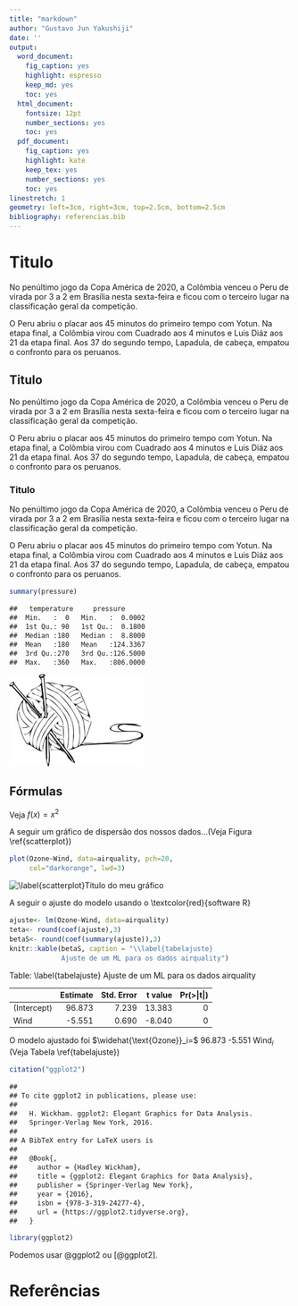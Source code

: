 ```yaml
---
title: "markdown"
author: "Gustavo Jun Yakushiji"
date: ''
output:
  word_document: 
    fig_caption: yes
    highlight: espresso
    keep_md: yes
    toc: yes
  html_document:
    fontsize: 12pt
    number_sections: yes
    toc: yes
  pdf_document: 
    fig_caption: yes
    highlight: kate
    keep_tex: yes
    number_sections: yes
    toc: yes
linestretch: 1
geometry: left=3cm, right=3cm, top=2.5cm, bottom=2.5cm
bibliography: referencias.bib
---
```




# Titulo
No penúltimo jogo da Copa América de 2020, a Colômbia venceu o Peru de virada por 3 a 2 em Brasília nesta sexta-feira e ficou com o terceiro lugar na classificação geral da competição.

O Peru abriu o placar aos 45 minutos do primeiro tempo com Yotun. Na etapa final, a Colômbia virou com Cuadrado aos 4 minutos e Luis Diáz aos 21 da etapa final. Aos 37 do segundo tempo, Lapadula, de cabeça, empatou o confronto para os peruanos.


## Titulo
No penúltimo jogo da Copa América de 2020, a Colômbia venceu o Peru de virada por 3 a 2 em Brasília nesta sexta-feira e ficou com o terceiro lugar na classificação geral da competição.

O Peru abriu o placar aos 45 minutos do primeiro tempo com Yotun. Na etapa final, a Colômbia virou com Cuadrado aos 4 minutos e Luis Diáz aos 21 da etapa final. Aos 37 do segundo tempo, Lapadula, de cabeça, empatou o confronto para os peruanos.

### Titulo
No penúltimo jogo da Copa América de 2020, a Colômbia venceu o Peru de virada por 3 a 2 em Brasília nesta sexta-feira e ficou com o terceiro lugar na classificação geral da competição.

O Peru abriu o placar aos 45 minutos do primeiro tempo com Yotun. Na etapa final, a Colômbia virou com Cuadrado aos 4 minutos e Luis Diáz aos 21 da etapa final. Aos 37 do segundo tempo, Lapadula, de cabeça, empatou o confronto para os peruanos.


```r
summary(pressure)
```

```
##   temperature     pressure       
##  Min.   :  0   Min.   :  0.0002  
##  1st Qu.: 90   1st Qu.:  0.1800  
##  Median :180   Median :  8.8000  
##  Mean   :180   Mean   :124.3367  
##  3rd Qu.:270   3rd Qu.:126.5000  
##  Max.   :360   Max.   :806.0000
```


![Knitr logo](knit_logo.png)

## Fórmulas

Veja $f(x)=x^2$

A seguir um gráfico de dispersão dos nossos dados...(Veja Figura \ref{scatterplot})


```r
plot(Ozone~Wind, data=airquality, pch=20, 
     col="darkorange", lwd=3)
```

![\label{scatterplot}Titulo do meu gráfico](Iniciando_markdown_Gustavo_files/figure-docx/unnamed-chunk-3-1.png)

A seguir o ajuste do modelo usando o \textcolor{red}{software R}


```r
ajuste<- lm(Ozone~Wind, data=airquality)
teta<- round(coef(ajuste),3)
betaS<- round(coef(summary(ajuste)),3)
knitr::kable(betaS, caption = "\\label{tabelajuste}
             Ajuste de um ML para os dados airquality")
```



Table: \label{tabelajuste}
             Ajuste de um ML para os dados airquality

|            | Estimate| Std. Error| t value| Pr(>&#124;t&#124;)|
|:-----------|--------:|----------:|-------:|------------------:|
|(Intercept) |   96.873|      7.239|  13.383|                  0|
|Wind        |   -5.551|      0.690|  -8.040|                  0|

O modelo ajustado foi $\widehat{\text{Ozone}}_i=$ 96.873 -5.551 $\text{Wind}_i$ (Veja Tabela  \ref{tabelajuste})


```r
citation("ggplot2")
```

```
## 
## To cite ggplot2 in publications, please use:
## 
##   H. Wickham. ggplot2: Elegant Graphics for Data Analysis.
##   Springer-Verlag New York, 2016.
## 
## A BibTeX entry for LaTeX users is
## 
##   @Book{,
##     author = {Hadley Wickham},
##     title = {ggplot2: Elegant Graphics for Data Analysis},
##     publisher = {Springer-Verlag New York},
##     year = {2016},
##     isbn = {978-3-319-24277-4},
##     url = {https://ggplot2.tidyverse.org},
##   }
```


```r
library(ggplot2)
```


Podemos usar @ggplot2 ou [@ggplot2].  

# Referências
